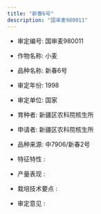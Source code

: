 ```yaml
---
title: "新春6号"
description: "国审麦980011"
---
```

* 审定编号:  国审麦980011

*  作物名称:  小麦

*  品种名称:  新春6号

*  审定年份:  1998

*  审定单位:  国家

* 育种者:  新疆区农科院核生所

*  申请者:  新疆区农科院核生所

*  品种来源:  中7906/新春2号

*  特征特性 : 

 
*  产量表现 : 


*  栽培技术要点 : 


*  审定意见 : 

